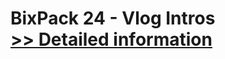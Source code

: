 # BixPack 24 - Vlog Intros<br />[>> Detailed information](https://secure.shareit.com/shareit/product.html?productid=300788786&affiliateid=200057808)